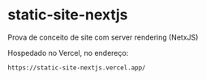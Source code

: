 # static-site-nextjs

Prova de conceito de site com server rendering (NetxJS)

Hospedado no Vercel, no endereço:

```https://static-site-nextjs.vercel.app/```